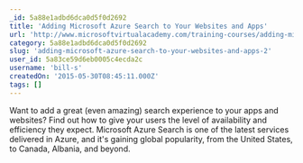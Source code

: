 ```yaml
---
_id: 5a88e1adbd6dca0d5f0d2692
title: 'Adding Microsoft Azure Search to Your Websites and Apps'
url: 'http://www.microsoftvirtualacademy.com/training-courses/adding-microsoft-azure-search-to-your-websites-and-apps'
category: 5a88e1adbd6dca0d5f0d2692
slug: 'adding-microsoft-azure-search-to-your-websites-and-apps-2'
user_id: 5a83ce59d6eb0005c4ecda2c
username: 'bill-s'
createdOn: '2015-05-30T08:45:11.000Z'
tags: []
---
```


Want to add a great (even amazing) search experience to your apps and websites? Find out how to give your users the level of availability and efficiency they expect. Microsoft Azure Search is one of the latest services delivered in Azure, and it's gaining global popularity, from the United States, to Canada, Albania, and beyond.
